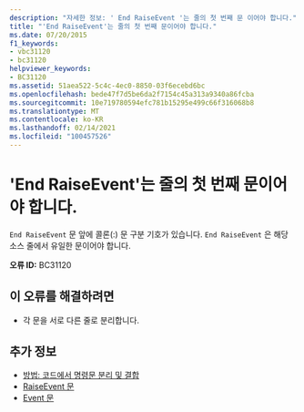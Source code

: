 ```yaml
---
description: "자세한 정보: ' End RaiseEvent '는 줄의 첫 번째 문 이어야 합니다."
title: "'End RaiseEvent'는 줄의 첫 번째 문이어야 합니다."
ms.date: 07/20/2015
f1_keywords:
- vbc31120
- bc31120
helpviewer_keywords:
- BC31120
ms.assetid: 51aea522-5c4c-4ec0-8850-03f6ecebd6bc
ms.openlocfilehash: bede47f7d5be6da2f7154c45a313a9340a86fcba
ms.sourcegitcommit: 10e719780594efc781b15295e499c66f316068b8
ms.translationtype: MT
ms.contentlocale: ko-KR
ms.lasthandoff: 02/14/2021
ms.locfileid: "100457526"
---
```

# <a name="end-raiseevent-must-be-the-first-statement-on-a-line"></a>'End RaiseEvent'는 줄의 첫 번째 문이어야 합니다.

`End RaiseEvent` 문 앞에 콜론(:) 문 구분 기호가 있습니다. `End RaiseEvent` 은 해당 소스 줄에서 유일한 문이어야 합니다.  
  
 **오류 ID:** BC31120  
  
## <a name="to-correct-this-error"></a>이 오류를 해결하려면  
  
- 각 문을 서로 다른 줄로 분리합니다.  
  
## <a name="see-also"></a>추가 정보

- [방법: 코드에서 명령문 분리 및 결합](../programming-guide/program-structure/how-to-break-and-combine-statements-in-code.md)
- [RaiseEvent 문](../language-reference/statements/raiseevent-statement.md)
- [Event 문](../language-reference/statements/event-statement.md)
